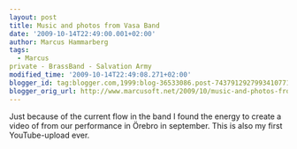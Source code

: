 ```yaml
---
layout: post
title: Music and photos from Vasa Band
date: '2009-10-14T22:49:00.001+02:00'
author: Marcus Hammarberg
tags:
  - Marcus
private - BrassBand - Salvation Army
modified_time: '2009-10-14T22:49:08.271+02:00'
blogger_id: tag:blogger.com,1999:blog-36533086.post-7437912927993410771
blogger_orig_url: http://www.marcusoft.net/2009/10/music-and-photos-from-vasa-band.html
---
```



Just because of the current flow in the band I found the energy to
create a video of from our performance in Örebro in september. This is
also my first YouTube-upload ever.
